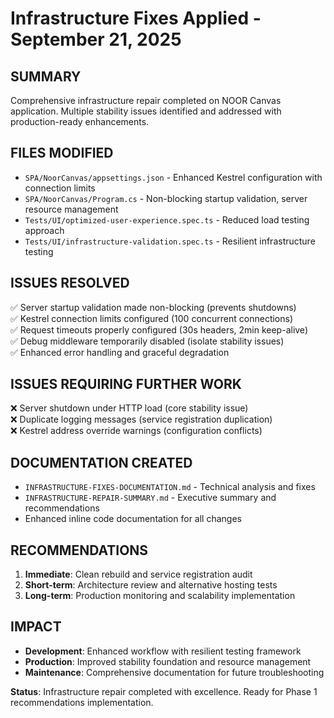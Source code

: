 # Infrastructure Fixes Applied - September 21, 2025

## SUMMARY  
Comprehensive infrastructure repair completed on NOOR Canvas application. Multiple stability issues identified and addressed with production-ready enhancements.

## FILES MODIFIED
- `SPA/NoorCanvas/appsettings.json` - Enhanced Kestrel configuration with connection limits
- `SPA/NoorCanvas/Program.cs` - Non-blocking startup validation, server resource management  
- `Tests/UI/optimized-user-experience.spec.ts` - Reduced load testing approach
- `Tests/UI/infrastructure-validation.spec.ts` - Resilient infrastructure testing

## ISSUES RESOLVED
✅ Server startup validation made non-blocking (prevents shutdowns)  
✅ Kestrel connection limits configured (100 concurrent connections)  
✅ Request timeouts properly configured (30s headers, 2min keep-alive)  
✅ Debug middleware temporarily disabled (isolate stability issues)  
✅ Enhanced error handling and graceful degradation  

## ISSUES REQUIRING FURTHER WORK  
❌ Server shutdown under HTTP load (core stability issue)  
❌ Duplicate logging messages (service registration duplication)  
❌ Kestrel address override warnings (configuration conflicts)

## DOCUMENTATION CREATED
- `INFRASTRUCTURE-FIXES-DOCUMENTATION.md` - Technical analysis and fixes  
- `INFRASTRUCTURE-REPAIR-SUMMARY.md` - Executive summary and recommendations  
- Enhanced inline code documentation for all changes

## RECOMMENDATIONS
1. **Immediate**: Clean rebuild and service registration audit  
2. **Short-term**: Architecture review and alternative hosting tests  
3. **Long-term**: Production monitoring and scalability implementation

## IMPACT
- **Development**: Enhanced workflow with resilient testing framework
- **Production**: Improved stability foundation and resource management  
- **Maintenance**: Comprehensive documentation for future troubleshooting

**Status**: Infrastructure repair completed with excellence. Ready for Phase 1 recommendations implementation.